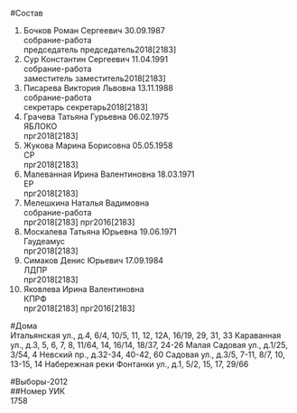 #Состав  
1. Бочков Роман Сергеевич 30.09.1987  
    собрание-работа  
    председатель председатель2018[2183]  
2. Сур Константин Сергеевич 11.04.1991  
    собрание-работа  
    заместитель заместитель2018[2183]  
3. Писарева Виктория Львовна 13.11.1988  
    собрание-работа  
    секретарь секретарь2018[2183]  
4. Грачева Татьяна Гурьевна 06.02.1975  
    ЯБЛОКО  
    прг2018[2183]  
5. Жукова Марина Борисовна 05.05.1958  
    СР  
    прг2018[2183]  
6. Малеванная Ирина Валентиновна 18.03.1971  
    ЕР  
    прг2018[2183]  
7. Мелешкина Наталья Вадимовна  
    собрание-работа  
    прг2018[2183] прг2016[2183]  
8. Москалева Татьяна Юрьевна 19.06.1971  
    Гаудеамус  
    прг2018[2183]  
9. Симаков Денис Юрьевич 17.09.1984  
    ЛДПР  
    прг2018[2183]  
10. Яковлева Ирина Валентиновна  
    КПРФ  
    прг2018[2183] прг2016[2183]  
  
#Дома  
Итальянская ул., д.4, 6/4, 10/5, 11, 12, 12А, 16/19, 29, 31, 33 Караванная ул., д.3, 5, 6, 7, 8, 11/64, 14, 16/14, 18/37, 24-26 Малая Садовая ул., д.1/25, 3/54, 4 Невский пр., д.32-34, 40-42, 60 Садовая ул., д.3/5, 7-11, 8/7, 10, 13-15, 14 Набережная реки Фонтанки ул., д.1, 5/2, 15, 17, 29/66  
  
#Выборы-2012  
##Номер УИК  
1758  
